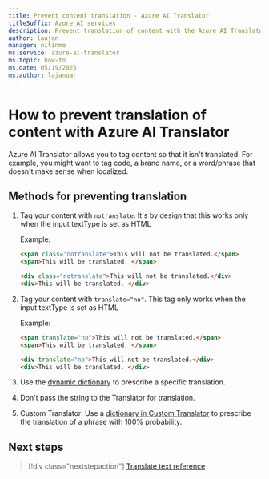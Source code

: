 ```yaml
---
title: Prevent content translation - Azure AI Translator
titleSuffix: Azure AI services
description: Prevent translation of content with the Azure AI Translator. Azure AI Translator allows you to tag content so that it isn't translated.
author: laujan
manager: nitinme
ms.service: azure-ai-translator
ms.topic: how-to
ms.date: 05/19/2025
ms.author: lajanuar
---
```


# How to prevent translation of content with Azure AI Translator

Azure AI Translator allows you to tag content so that it isn't translated. For example, you might want to tag code, a brand name, or a word/phrase that doesn't make sense when localized.

## Methods for preventing translation

1. Tag your content with `notranslate`. It's by design that this works only when the input textType is set as HTML

   Example:

   ```html
   <span class="notranslate">This will not be translated.</span>
   <span>This will be translated. </span>
   ```

   ```html
   <div class="notranslate">This will not be translated.</div>
   <div>This will be translated. </div>
   ```

2. Tag your content with `translate="no"`. This tag only works when the input textType is set as HTML

   Example:

   ```html
   <span translate="no">This will not be translated.</span>
   <span>This will be translated. </span>
   ```

   ```html
   <div translate="no">This will not be translated.</div>
   <div>This will be translated. </div>
   ```

3. Use the [dynamic dictionary](../../dynamic-dictionary.md) to prescribe a specific translation.

4. Don't pass the string to the Translator for translation.

5. Custom Translator: Use a [dictionary in Custom Translator](../../custom-translator/concepts/dictionaries.md) to prescribe the translation of a phrase with 100% probability.

## Next steps

> [!div class="nextstepaction"]
> [Translate text reference](../reference/v3/translate.md)
